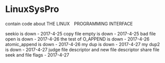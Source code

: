 # LinuxSysPro

contain code about THE LINUX　PROGRAMMING INTERFACE

seekio is down - 2017-4-25
copy file empty is down - 2017-4-25
bad file open is down - 2017-4-26
the test of O_APPEND is down - 2017-4-26
atomic_append is down - 2017-4-26
my dup is down - 2017-4-27
my dup2 is down - 2017-4-27
judge file descriptor and new file descriptor share file seek and file flags  - 2017-4-27
